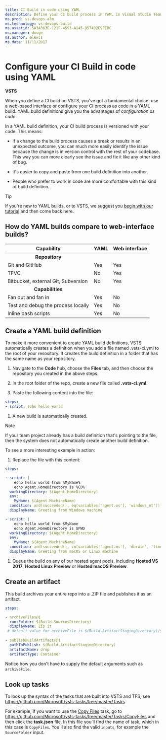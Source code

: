```yaml
---
title: CI Build in code using YAML
description: Define your CI build process in YAML in Visual Studio Team Services (VSTS) and Team Foundation Server (TFS)
ms.prod: vs-devops-alm
ms.technology: vs-devops-build
ms.assetid: 5A3A363E-C21F-4593-A145-B57492E9FEDC
ms.manager: douge
ms.author: alewis
ms.date: 11/11/2017
---
```


# Configure your CI Build in code using YAML

**VSTS**

When you define a CI build on VSTS, you've got a fundamental choice: use a web-based interface or configure your CI process as code in a YAML build. YAML build definitions give you the advantages of _configuration as code_. 

In a YAML build definition, your CI build process is versioned with your code. This means: 

* If a change to the build process causes a break or results in an unexpected outcome, you can much more easily identify the issue because the change is in version control with the rest of your codebase. This way you can more clearly see the issue and fix it like any other kind of bug.

* It's easier to copy and paste from one build definition into another.

* People who prefer to work in code are more comfortable with this kind of build definition.

> [!TIP]
> If you're new to YAML builds, or to VSTS, we suggest you [begin with our tutorial](build-yaml-get-started.md) and then come back here.

## How do YAML builds compare to web-interface builds?

[//]: # (TODO: review https://github.com/Microsoft/vsts-agent/blob/master/docs/preview/yamlgettingstarted-features.md with PM; brainstorm for other gaps)

|Capability|YAML|Web interface|
|-|-|-|
|<center>**Repository**</center>|
|Git and GitHub|Yes|Yes|
|TFVC|No|Yes|
|Bitbucket, external Git, Subversion|No|Yes|
|<center>**Capabilities**</center>|
|Fan out and fan in|Yes|No|
|Test and debug the process locally|Yes|No|
|Inline bash scripts|Yes|No|

## Create a YAML build definition

To make it more convenient to create YAML build definitions, VSTS automatically creates a definition when you add a file named .vsts-ci.yml to the root of your resository. It creates the build definition in a folder that has the same name as your repository.

1. Navigate to the **Code** hub, choose the **Files** tab, and then choose the repository you created in the above steps.

1. In the root folder of the repo, create a new file called **.vsts-ci.yml**.

1. Paste the following content into the file:

```YAML
steps:
- script: echo hello world 
```

1. A new build is automatically created.

 > [!NOTE]
 > If your team project already has a build definition that's pointing to the file, then the system does not automatically create another build definition.


To see a more interesting example in action:

1. Replace the file with this content:

```YAML
steps:

- script: |
    echo hello world from %MyName%
    echo Agent.HomeDirectory is %CD%
  workingDirectory: $(Agent.HomeDirectory)
  env:
    MyName: $(Agent.MachineName)
  condition: and(succeeded(), eq(variables['agent.os'], 'windows_nt'))
  displayName: Greeting from Windows machine

- script: |
    echo hello world from $MyName
    echo Agent.HomeDirectory is $PWD
  workingDirectory: $(Agent.HomeDirectory)
  env:
    MyName: $(Agent.MachineName)
  condition: and(succeeded(), in(variables['agent.os'], 'darwin', 'linux'))
  displayName: Greeting from macOS or Linux machine
```

1. Queue the build on any of our hosted agent pools, including **Hosted VS 2017**, **Hosted Linux Preview** or **Hosted macOS Preview**.

## Create an artifact

This build archives your entire repo into a .ZIP file and publishes it as an artifact.

```YAML
steps:

- archiveFiles@1
  rootFolder: $(Build.SourcesDirectory)
  displayName: Zip it
 # default value for archiveFile is $(Build.ArtifactStagingDirectory)/$(Build.BuildId).zip
 
- publishBuildArtifacts@1
  pathToPublish: $(Build.ArtifactStagingDirectory)
  artifactName: drop
  artifactType: Container
```

Notice how you don't have to supply the default arguments such as `archiveFile`.

## Look up tasks

To look up the syntax of the tasks that are built into VSTS and TFS, see https://github.com/Microsoft/vsts-tasks/tree/master/Tasks. 

For example, if you want to use the [Copy Files](../tasks/utility/copy-files.md) task, go to https://github.com/Microsoft/vsts-tasks/tree/master/Tasks/CopyFiles and then click the **task.json** file. In this file you'll find the name of task, which in this case is `CopyFiles`. You'll also find the valid `inputs`, for example the `SourceFolder` input.

